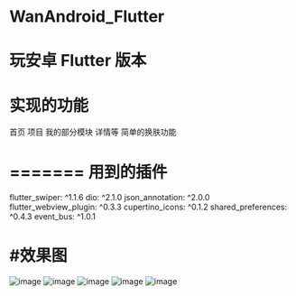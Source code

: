 
# WanAndroid_Flutter
玩安卓 Flutter 版本
=======

实现的功能
======
首页
项目
我的部分模块
详情等
简单的换肤功能

=======
用到的插件
=======
 flutter_swiper: ^1.1.6
  dio: ^2.1.0
  json_annotation: ^2.0.0
  flutter_webview_plugin: ^0.3.3
  cupertino_icons: ^0.1.2
  shared_preferences: ^0.4.3
  event_bus: ^1.0.1



#效果图
=======
 
 ![image](https://github.com/MaskEgo/WanAndroid_Flutter/blob/master/lib/pic/pic1.png)
 ![image](https://github.com/MaskEgo/WanAndroid_Flutter/blob/master/lib/pic/pic2.png)
  ![image](https://github.com/MaskEgo/WanAndroid_Flutter/blob/master/lib/pic/pic3.png)
   ![image](https://github.com/MaskEgo/WanAndroid_Flutter/blob/master/lib/pic/pic4.png)
  ![image](https://github.com/MaskEgo/WanAndroid_Flutter/blob/master/lib/pic/pic5.png)
